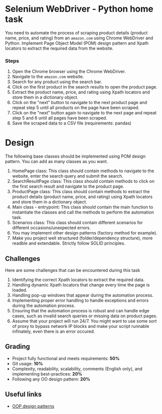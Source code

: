 # Selenium WebDriver - Python home task

You need to automate the process of scraping product details (product name, price, and rating) from an `amazon.com` using Chrome WebDriver and Python. Implement Page Object Model (POM) design pattern and Xpath locators to extract the required data from the website.

### Steps

1. Open the Chrome browser using the Chrome WebDriver.
2. Navigate to the `amazon.com` website.
3. Search for any product using the search bar.
4. Click on the first product in the search results to open the product page.
5. Extract the product name, price, and rating using Xpath locators and store them in a dictionary object.
6. Click on the "next" button to navigate to the next product page and repeat step 5 until all products on the page have been scraped.
7. Click on the "next" button again to navigate to the next page and repeat step 5 and 6 until all pages have been scraped.
8. Save the scraped data to a CSV file (requirements: pandas)

# Design

The following base classes should be implemented using POM design pattern. You can add as many classes as you want.

1. HomePage class: This class should contain methods to navigate to the website, enter the search query and submit the search.
2. SearchResultPage class: This class should contain methods to click on the first search result and navigate to the product page.
3. ProductPage class: This class should contain methods to extract the product details (product name, price, and rating) using Xpath locators and store them in a dictionary object.
4. Main class - entrypoint: This class should contain the main function to instantiate the classes and call the methods to perform the automation task.
5. Scenarios class: This class should contain different scenarios for different occasions/unexpected errors.
6. You may implement other design patterns (factory method for example).
7. Make you project well structured (folder/dependency structure), more readble and extendable. Strictly follow SOLID principles.

## Challenges

Here are some challenges that can be encountered during this task

1. Identifying the correct Xpath locators to extract the required data.
2. Handling dynamic Xpath locators that change every time the page is loaded.
3. Handling pop-up windows that appear during the automation process.
4. Implementing proper error handling to handle exceptions and errors during the automation process.
5. Ensuring that the automation process is robust and can handle edge cases, such as invalid search queries or missing data on product pages.
6. Assume that your project will run 24/7. You might want to use some sort of proxy to bypass network IP blocks and make your script runnable infinately, even there is an error occured.

## Grading

- Project fully functional and meets requirements: **50%**
- Git usage: **10%**
- Complexity, readability, scalability, comments (English only), and implementing best-practices: **20%**
- Following any OO design pattern: **20%**

## Useful links

- [OOP design patterns](https://python-patterns.guide)
